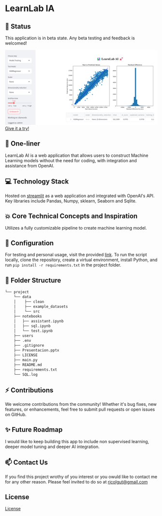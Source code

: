 # LearnLab IA

## :rocket: Status
This application is in beta state. Any beta testing and feedback is welcomed!

![alt text](data/src/image.png)
[Give it a try!](https://mlassistant.streamlit.app/)


## :running: One-liner
LearnLab AI is a web application that allows users to construct Machine Learning models without the need for coding, with integration and assistance from OpenAI.

## :computer: Technology Stack
Hosted on [streamlit](https://streamlit.io/) as a web application and integrated with OpenAI's API. Key libraries include Pandas, Numpy, sklearn, Seaborn and Sqlite.

## :boom: Core Technical Concepts and Inspiration
Utilizes a fully customizable pipeline to create machine learning model.

## :wrench: Configuration
For testing and personal usage, visit the provided [link](https://mlassistant.streamlit.app/). To run the script locally, clone the repository, create a virtual environment, install Python, and run `pip install -r requirements.txt` in the project folder.

## :file_folder: Folder Structure

```
└── project
    └── data
    │    ├── clean  
    │    ├── example_datasets
    │    └── src
    ├── notebooks
    │   ├── assistant.ipynb
    │   ├── sql.ipynb
    │   └── test.ipynb
    ├── users
    ├── .env
    ├── .gitignore
    ├── Presentacion.pptx
    ├── LICENSE
    ├── main.py
    ├── README.md
    ├── requirements.txt
    └── SQL.log
```
## :zap: Contributions
We welcome contributions from the community! Whether it's bug fixes, new features, or enhancements, feel free to submit pull requests or open issues on GitHub.

## :sparkles: Future Roadmap
I would like to keep building this app to include non supervised learning, deeper model tuning and deeper AI integration.

## :mailbox: Contact Us

If you find this project wrothy of you interest or you owuld like to contact me for any other reason. Please feel invited to do so at [rjcolgut@gmail.com](rjcolgut@gmail.com)

## License
[License](LICENSE.txt)